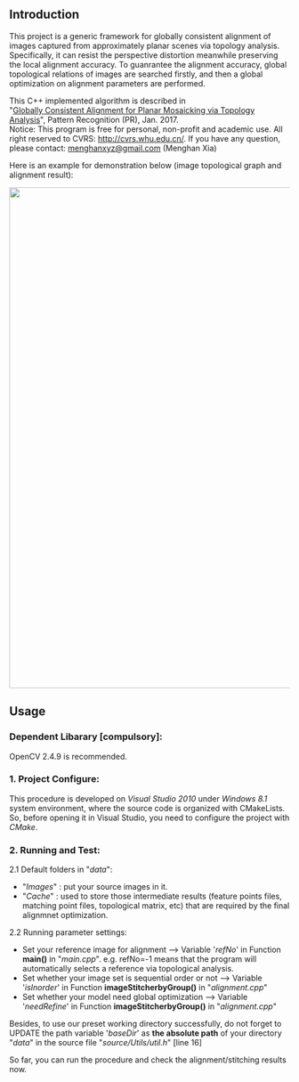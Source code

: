 ## Introduction

This project is a generic framework for globally consistent alignment of images captured from approximately planar 
scenes via topology analysis. Specifically, it can resist the perspective distortion meanwhile preserving the local 
alignment accuracy. To guanrantee the alignment accuracy, global topological relations of images are searched firstly,
and then a global optimization on alignment parameters are performed.

This C++ implemented algorithm is described in  
"[Globally Consistent Alignment for Planar Mosaicking via Topology Analysis](http://menghanxia.github.io/papers/2017_Planar_Alignment_pr.pdf)", Pattern Recognition (PR), Jan. 2017.  
Notice: This program is free for personal, non-profit and academic use.
All right reserved to CVRS: http://cvrs.whu.edu.cn/. 
If you have any question, please contact: menghanxyz@gmail.com (Menghan Xia)

Here is an example for demonstration below (image topological graph and alignment result): 

<img src="docs/demo.png" width="900px"/>

## Usage
### Dependent Libarary [compulsory]:
OpenCV 2.4.9 is recommended.

### 1. Project Configure:
This procedure is developed on *Visual Studio 2010* under *Windows 8.1* system environment,
where the source code is organized with CMakeLists. So, before opening it in Visual Studio,
you need to configure the project with *CMake*.

### 2. Running and Test:
2.1 Default folders in "*data*":  
- "*Images*" : put your source images in it.
- "*Cache*"  : used to store those intermediate results (feature points files, matching point files, topological matrix, etc) that 
are required by the final alignmnet optimization.

2.2 Running parameter settings:  
- Set your reference image for alignment      							-->  Variable '*refNo*' in Function **main()** in "*main.cpp*". 
e.g. refNo=-1 means that the program will automatically selects a reference via topological analysis.
- Set whether your image set is sequential order or not         --> Variable '*isInorder*' in Function **imageStitcherbyGroup()** in "*alignment.cpp*"
- Set whether your model need global optimization         		--> Variable '*needRefine*' in Function **imageStitcherbyGroup()** in "*alignment.cpp*"

Besides, to use our preset working directory successfully, do not forget to UPDATE the path variable 
'*baseDir*' as **the absolute path** of your directory "*data*" in the source file "*source/Utils/util.h*" [line 16]

So far, you can run the procedure and check the alignment/stitching results now.